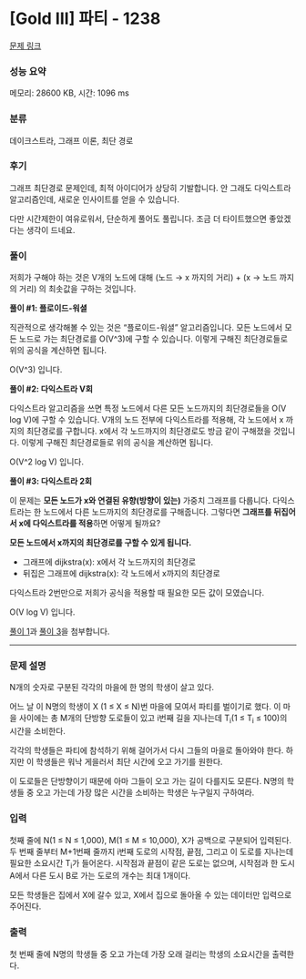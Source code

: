 # [Gold III] 파티 - 1238

[문제 링크](https://www.acmicpc.net/problem/1238)

### 성능 요약

메모리: 28600 KB, 시간: 1096 ms

### 분류

데이크스트라, 그래프 이론, 최단 경로

### 후기

그래프 최단경로 문제인데, 최적 아이디어가 상당히 기발합니다.
안 그래도 다익스트라 알고리즘인데, 새로운 인사이트를 얻을 수 있습니다.

다만 시간제한이 여유로워서, 단순하게 풀어도 풀립니다.
조금 더 타이트했으면 좋았겠다는 생각이 드네요.

### 풀이

저희가 구해야 하는 것은 V개의 노드에 대해 (노드 → x 까지의 거리) + (x → 노드 까지의 거리) 의 최솟값을 구하는 것입니다.

**풀이 #1: 플로이드-워셜**

직관적으로 생각해볼 수 있는 것은 “플로이드-워셜” 알고리즘입니다.
모든 노드에서 모든 노드로 가는 최단경로를 O(V^3)에 구할 수 있습니다.
이렇게 구해진 최단경로들로 위의 공식을 계산하면 됩니다.

O(V^3) 입니다.

**풀이 #2: 다익스트라 V회**

다익스트라 알고리즘을 쓰면 특정 노드에서 다른 모든 노드까지의 최단경로들을 O(V log V)에 구할 수 있습니다.
V개의 노드 전부에 다익스트라를 적용해, 각 노드에서 x 까지의 최단경로를 구합니다.
x에서 각 노드까지의 최단경로도 방금 같이 구해졌을 것입니다.
이렇게 구해진 최단경로들로 위의 공식을 계산하면 됩니다.

O(V^2 log V) 입니다.

**풀이 #3: 다익스트라 2회**

이 문제는 **모든 노드가 x와 연결된 유향(방향이 있는)** 가중치 그래프를 다룹니다.
다익스트라는 한 노드에서 다른 노드까지의 최단경로를 구해줍니다.
그렇다면 **그래프를 뒤집어서 x에 다익스트라를 적용**하면 어떻게 될까요?

****************모든 노드에서 x까지의 최단경로를 구할 수 있게 됩니다.****************

- 그래프에 dijkstra(x): x에서 각 노드까지의 최단경로
- 뒤집은 그래프에 dijkstra(x): 각 노드에서 x까지의 최단경로

다익스트라 2번만으로 저희가 공식을 적용할 때 필요한 모든 값이 모였습니다.

O(V log V) 입니다.

[풀이 1](./Floyd.kt)과 [풀이 3](./파티.kt)을 첨부합니다.

---

### 문제 설명

<p>N개의 숫자로 구분된 각각의 마을에 한 명의 학생이 살고 있다.</p>

<p>어느 날 이 N명의 학생이 X (1 ≤ X ≤ N)번 마을에 모여서 파티를 벌이기로 했다. 이 마을 사이에는 총 M개의 단방향 도로들이 있고 i번째 길을 지나는데 T<sub>i</sub>(1 ≤ T<sub>i</sub> ≤ 100)의 시간을 소비한다.</p>

<p>각각의 학생들은 파티에 참석하기 위해 걸어가서 다시 그들의 마을로 돌아와야 한다. 하지만 이 학생들은 워낙 게을러서 최단 시간에 오고 가기를 원한다.</p>

<p>이 도로들은 단방향이기 때문에 아마 그들이 오고 가는 길이 다를지도 모른다. N명의 학생들 중 오고 가는데 가장 많은 시간을 소비하는 학생은 누구일지 구하여라.</p>

### 입력

 <p>첫째 줄에 N(1 ≤ N ≤ 1,000), M(1 ≤ M ≤ 10,000), X가 공백으로 구분되어 입력된다. 두 번째 줄부터 M+1번째 줄까지 i번째 도로의 시작점, 끝점, 그리고 이 도로를 지나는데 필요한 소요시간 T<sub>i</sub>가 들어온다. 시작점과 끝점이 같은 도로는 없으며, 시작점과 한 도시 A에서 다른 도시 B로 가는 도로의 개수는 최대 1개이다.</p>

<p>모든 학생들은 집에서 X에 갈수 있고, X에서 집으로 돌아올 수 있는 데이터만 입력으로 주어진다.</p>

### 출력

 <p>첫 번째 줄에 N명의 학생들 중 오고 가는데 가장 오래 걸리는 학생의 소요시간을 출력한다.</p>

